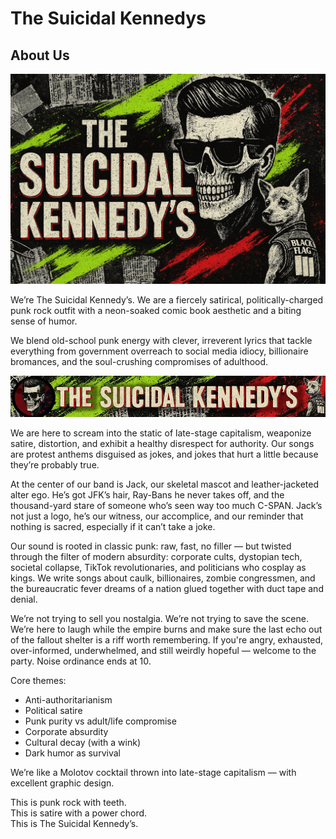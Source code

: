 # The Suicidal Kennedys
## About Us

![The Suicidal Kennedys](/img/_banner.png)

We’re The Suicidal Kennedy’s. We are a fiercely satirical, politically-charged punk rock outfit with a neon-soaked comic book aesthetic and a biting sense of humor.

We blend old-school punk energy with clever, irreverent lyrics that tackle everything from government overreach to social media idiocy, billionaire bromances, and the soul-crushing compromises of adulthood.

![](/img/sm_banner.png)

We are here to scream into the static of late-stage capitalism, weaponize satire, distortion, and exhibit a healthy disrespect for authority. Our songs are protest anthems disguised as jokes, and jokes that hurt a little because they’re probably true.

At the center of our band is Jack, our skeletal mascot and leather-jacketed alter ego. He’s got JFK’s hair, Ray-Bans he never takes off, and the thousand-yard stare of someone who’s seen way too much C-SPAN. Jack’s not just a logo, he’s our witness, our accomplice, and our reminder that nothing is sacred, especially if it can’t take a joke.

Our sound is rooted in classic punk: raw, fast, no filler — but twisted through the filter of modern absurdity: corporate cults, dystopian tech, societal collapse, TikTok revolutionaries, and politicians who cosplay as kings. We write songs about caulk, billionaires, zombie congressmen, and the bureaucratic fever dreams of a nation glued together with duct tape and denial.

We’re not trying to sell you nostalgia. We’re not trying to save the scene. We’re here to laugh while the empire burns and make sure the last echo out of the fallout shelter is a riff worth remembering. If you're angry, exhausted, over-informed, underwhelmed, and still weirdly hopeful — welcome to the party. Noise ordinance ends at 10.

Core themes:

- Anti-authoritarianism
- Political satire
- Punk purity vs adult/life compromise
- Corporate absurdity
- Cultural decay (with a wink)
- Dark humor as survival

We’re like a Molotov cocktail thrown into late-stage capitalism — with excellent graphic design.

This is punk rock with teeth.  
This is satire with a power chord.  
This is The Suicidal Kennedy’s.  

